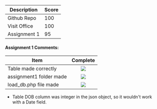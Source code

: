 | Description                             | Score |
|-----------------------------------------|-------|
| Github Repo                             |  100  |
| Visit Office                            |  100  |
| Assignment 1                            |  95  |


#### Assignment 1 Comments:

| Item                             | Complete |
|-----------------------------------------|:-------:|
| Table made correctly                    |  ![](http://f.cl.ly/items/1A0d2Q1J1N1u0C3g0C1s/null.gif)  |
| assignment1 folder made                 |  ![](http://f.cl.ly/items/3E231i211n2E042B1U3K/right.png)  |
| load_db.php file made                   |  ![](http://f.cl.ly/items/3E231i211n2E042B1U3K/right.png)  |

- Table DOB column was integer in the json object, so it wouldn't work with a Date field.
